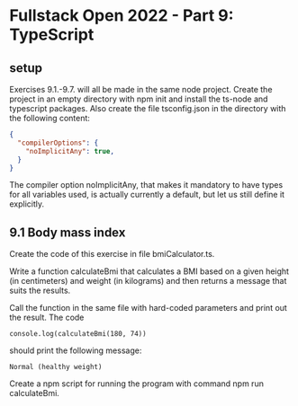 # Fullstack Open 2022 - Part 9: TypeScript

## setup

Exercises 9.1.-9.7. will all be made in the same node project. Create the project in an empty directory with npm init and install the ts-node and typescript packages. Also create the file tsconfig.json in the directory with the following content:

```JSON
{
  "compilerOptions": {
    "noImplicitAny": true,
  }
}
```

The compiler option noImplicitAny, that makes it mandatory to have types for all variables used, is actually currently a default, but let us still define it explicitly.

## 9.1 Body mass index

Create the code of this exercise in file bmiCalculator.ts.

Write a function calculateBmi that calculates a BMI based on a given height (in centimeters) and weight (in kilograms) and then returns a message that suits the results.

Call the function in the same file with hard-coded parameters and print out the result. The code

```
console.log(calculateBmi(180, 74))
```

should print the following message:

```
Normal (healthy weight)
```

Create a npm script for running the program with command npm run calculateBmi.
